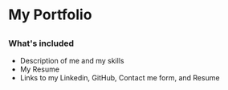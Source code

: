 # My Portfolio

## 

### What's included



* Description of me and my skills
* My Resume
* Links to my Linkedin, GitHub, Contact me form, and Resume


